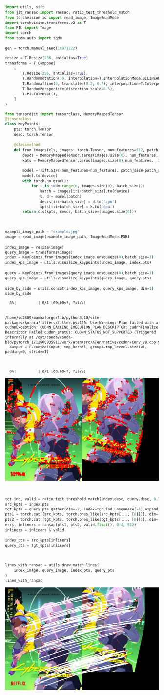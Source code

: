 ```python
import utils, sift
from jit_ransac import ransac, ratio_test_threshold_match
from torchvision.io import read_image, ImageReadMode
import torchvision.transforms.v2 as T
from PIL import Image
import torch
from tqdm.auto import tqdm

gen = torch.manual_seed(19971222)
```


```python
resize = T.Resize(256, antialias=True)
transforms = T.Compose(
    [
        T.Resize(256, antialias=True),
        T.RandomRotation(30, interpolation=T.InterpolationMode.BILINEAR),
        T.RandomAffine(0, translate=(0.2, 0.2), interpolation=T.InterpolationMode.BILINEAR),
        T.RandomPerspective(distortion_scale=0.5),
        T.PILToTensor(),
    ]
)

```


```python
from tensordict import tensorclass, MemoryMappedTensor
@tensorclass
class KeyPoints:
    pts: torch.Tensor
    desc: torch.Tensor

    @classmethod
    def from_images(cls, images: torch.Tensor, num_features=512, patch_size=41, angle_bins=8, spatial_bins=8, batch_size: int = 8, device: str = 'cuda'):
        descs = MemoryMappedTensor.zeros(images.size(0), num_features, 8 * angle_bins * spatial_bins, dtype=torch.float32)
        kpts = MemoryMappedTensor.zeros(images.size(0),num_features,  2, dtype=torch.float32)
    
        model = sift.SIFT(num_features=num_features, patch_size=patch_size, angle_bins=angle_bins, spatial_bins=spatial_bins)
        model.to(device)
        with torch.no_grad():
            for i in tqdm(range(0, images.size(0), batch_size)):
                batch = images[i:i+batch_size].to(device)
                k, d = model(batch)
                descs[i:i+batch_size] = d.to('cpu')
                kpts[i:i+batch_size] = k.to('cpu')
        return cls(kpts, descs, batch_size=[images.size(0)])

    
```


```python
example_image_path = "example.jpg"
image = read_image(example_image_path, ImageReadMode.RGB)

index_image = resize(image)
query_image = transforms(image)
index = KeyPoints.from_images(index_image.unsqueeze(0),batch_size=1)
index_kps_image = utils.visualize_keypoints(index_image, index.pts)

query = KeyPoints.from_images(query_image.unsqueeze(0),batch_size=1)
query_kps_image = utils.visualize_keypoints(query_image, query.pts)

side_by_side = utils.concat(index_kps_image, query_kps_image, dim=1)
side_by_side
```


      0%|          | 0/1 [00:00<?, ?it/s]


    /home/zc2309/mambaforge/lib/python3.10/site-packages/kornia/filters/filter.py:129: UserWarning: Plan failed with a cudnnException: CUDNN_BACKEND_EXECUTION_PLAN_DESCRIPTOR: cudnnFinalize Descriptor Failed cudnn_status: CUDNN_STATUS_NOT_SUPPORTED (Triggered internally at /opt/conda/conda-bld/pytorch_1712608935911/work/aten/src/ATen/native/cudnn/Conv_v8.cpp:919.)
      output = F.conv2d(input, tmp_kernel, groups=tmp_kernel.size(0), padding=0, stride=1)



      0%|          | 0/1 [00:00<?, ?it/s]





    
![png](README_files/README_3_3.png)
    




```python


tgt_ind, valid = ratio_test_threshold_match(index.desc, query.desc, 0.75)
src_kpts = index.pts
tgt_kpts = query.pts.gather(dim=-2, index=tgt_ind.unsqueeze(-1).expand_as(query.pts))
pts1 = torch.cat([src_kpts, torch.ones_like(src_kpts[..., [0]])], dim=-1)
pts2 = torch.cat([tgt_kpts, torch.ones_like(tgt_kpts[..., [0]])], dim=-1)
errs, inliners = ransac(pts1, pts2, valid.float(), 0.4, 512)
inliners = inliners & valid

index_pts = src_kpts[inliners]
query_pts = tgt_kpts[inliners]

```


```python


lines_with_ransac = utils.draw_match_lines(
    index_image, query_image, index_pts, query_pts
)
lines_with_ransac
```




    
![png](README_files/README_5_0.png)
    


